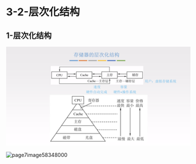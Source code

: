 # 3-2-层次化结构

## 1-层次化结构

![](../../.gitbook/assets/image%20%28236%29.png)

![page7image58348000](blob:https://app.gitbook.com/b40a9e97-33db-42b7-812e-760f98280316)



